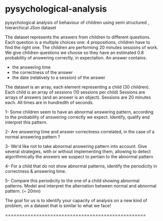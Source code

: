 # pysychological-analysis
pysychological analysis of behaviour of children using semi structured , hierarchical JSon dataset

The dataset represents the answers from children to different questions. Each question is a multiple choices one: 4 propositions,
children have to find the right one. The children are performing 20 minutes sessions of work. We give children questions we choose so they have an
estimated 0.8 probability of answering correctly, in expectation. An answer contains:

- the answering time
- the correctness of the answer
- the date (relatively to a session) of the answer

The dataset is an array, each element representing a child (30 children). Each child is an array of sessions (10 sessions per child)
Sessions are arrays of answers (and an answer is an object). Sessions are 20 minutes each. All times are in hundredth of seconds.

1- Some children seem to have an abnormal answering pattern, according to the probability of answering correctly we expect. Identify, qualify and interpret this pattern. 

2- Are answering time and answer correctness correlated, in the case of a normal answering pattern ?

3- We'd like not to take abnormal answering pattern into account. Give several strategies, with or without implementing them, allowing to detect algorithmically the
answers we suspect to pertain to the abnormal pattern 

4- For a child that do not show abnormal patterns, identify the periodicity in correctness & answering time.

5- Compare this periodicity to the one of a child showing abnormal patterns. Model and interpret the alternation between normal and abnormal pattern. (~ 20mn)

The goal for us is to identify your capacity of analysis on a new kind of problem, on a dataset that is similar to what we
face!

==================================================
